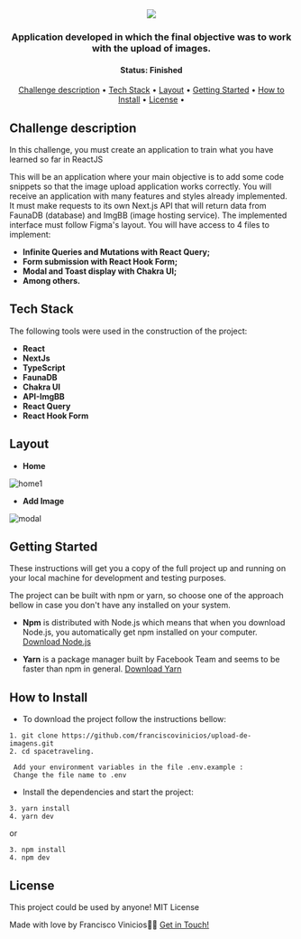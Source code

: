 <div align="center">
   <img  src="https://user-images.githubusercontent.com/78514869/155883616-fd5af58d-24f8-4638-90b1-db26e696ca34.svg">
</div>




<h3 align="center">  
  Application developed in which the final objective was to work with the upload of images.
</h3>

<h4 align="center"> 
	 Status: Finished
</h4>


<p align="center">
 <a href="#challenge-description">Challenge description</a> • 
 <a href="#tech-stack">Tech Stack</a> • 
 <a href="#layout">Layout</a> • 
 <a href="#getting-started">Getting Started</a> • 
 <a href="#how-to-install">How to Install</a> • 
 <a href="#license">License</a> • 
</p>


## Challenge description

<p>
In this challenge, you must create an application to train what you have learned so far in ReactJS

This will be an application where your main objective is to add some code snippets so that the image upload application works correctly. 
  You will receive an application with many features and styles already implemented. It must make requests to its own Next.js API that will return data 
  from FaunaDB (database) and ImgBB (image hosting service). The implemented interface must follow Figma's layout. You will have access to 4 files to implement:
</p>

  -   **Infinite Queries and Mutations with React Query;**
  -   **Form submission with React Hook Form;**
  -   **Modal and Toast display with Chakra UI;**
  -   **Among others.**


## Tech Stack

The following tools were used in the construction of the project:

-   **React**
-   **NextJs**
-   **TypeScript**
-   **FaunaDB**
-   **Chakra UI**
-   **API-ImgBB**
-   **React Query**
-   **React Hook Form**

## Layout

* **Home**


![home1](https://user-images.githubusercontent.com/78514869/155883610-348493d7-70a1-46df-96c7-affffeed2161.png)


* **Add Image**

![modal](https://user-images.githubusercontent.com/78514869/155883528-bf996122-b5cc-4e72-a4ef-e2061a9a7345.png)




## Getting Started

These instructions will get you a copy of the full project up and running on your local machine for development and testing purposes.

The project can be built with npm or yarn, so choose one of the approach bellow in case you don't have any installed on your system.

* **Npm** is distributed with Node.js which means that when you download Node.js, you automatically get npm installed on your computer. [Download Node.js](https://nodejs.org/en/download/)

* **Yarn** is a package manager built by Facebook Team and seems to be faster than npm in general.  [Download Yarn](https://yarnpkg.com/en/docs/install)


## How to Install

* To download the project follow the instructions bellow:

```
1. git clone https://github.com/franciscovinicios/upload-de-imagens.git
2. cd spacetraveling.
```


```
 Add your environment variables in the file .env.example :
 Change the file name to .env
```

* Install the dependencies and start the project:

```
3. yarn install
4. yarn dev

```

or

```
3. npm install
4. npm dev
```


## License

This project could be used by anyone! MIT License

Made with love by Francisco Vinicios👋🏽 [Get in Touch!](https://www.linkedin.com/in/franciscoviniciosti/)
